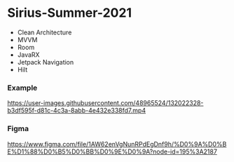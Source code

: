 # Sirius-Summer-2021
- Clean Architecture
- MVVM
- Room
- JavaRX
- Jetpack Navigation
- Hilt

### Example
https://user-images.githubusercontent.com/48965524/132022328-b3df595f-d81c-4c3a-8abb-4e432e338fd7.mp4


### Figma
https://www.figma.com/file/1AW62enVgNunRPdEgDnf9h/%D0%9A%D0%BE%D1%88%D0%B5%D0%BB%D0%9E%D0%9A?node-id=195%3A2187

